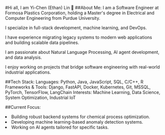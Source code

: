 #Hi all, I am Yi-Chen (Ethan) Lin 👋
##About Me:
I am a Software Engineer at Formosa Plastics Corporation, holding a Master's degree in Electrical and Computer Engineering from Purdue University.

I specialize in full-stack development, machine learning, and DevOps.

I have experience migrating legacy systems to modern web applications and building scalable data pipelines.

I am passionate about Natural Language Processing, AI agent development, and data analysis.

I enjoy working on projects that bridge software engineering with real-world industrial applications.

##Tech Stack:
Languages: Python, Java, JavaScript, SQL, C/C++, R
Frameworks & Tools: Django, FastAPI, Docker, Kubernetes, Git, MSSQL, PyTorch, TensorFlow, LangChain
Interests: Machine Learning, Data Science, System Optimization, Industrial IoT

##Current Focus:
<li>Building robust backend systems for chemical process optimization.</li>
<li>Developing machine learning-based anomaly detection systems.</li>
<li>Working on AI agents tailored for specific tasks.</li>
